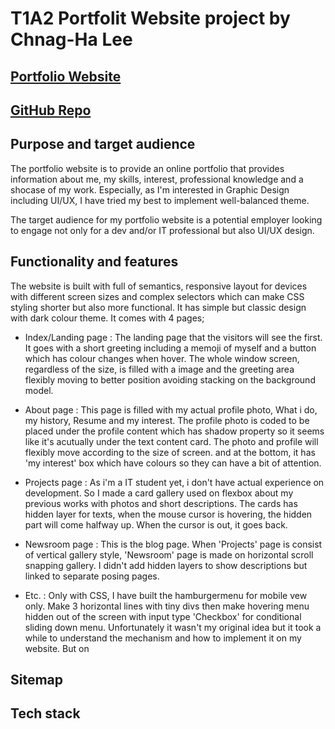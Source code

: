 # T1A2 Portfolit Website project by Chnag-Ha Lee


## [Portfolio Website](http://lionwolfhaus.netlify.app)

## [GitHub Repo](https://github.com/RyanWoolf/ChanghaLee_T1A2)



## Purpose and target audience

The portfolio website is to provide an online portfolio that provides information about me, my skills, interest, professional knowledge and a shocase of my work. Especially, as I'm interested in Graphic Design including UI/UX, I have tried my best to implement well-balanced theme.

The target audience for my portfolio website is a potential employer looking to engage not only for a dev and/or IT professional but also UI/UX design.


## Functionality and features

The website is built with full of semantics, responsive layout for devices with different screen sizes and complex selectors which can make CSS styling shorter but also more functional. It has simple but classic design with dark colour theme. It comes with 4 pages;

- Index/Landing page : The landing page that the visitors will see the first. It goes with a short greeting including a memoji of myself and a button which has colour changes when hover. The whole window screen, regardless of the size, is filled with a image and the greeting area flexibly moving to better position avoiding stacking on the background model.


- About page : This page is filled with my actual profile photo, What i do, my history, Resume and my interest. The profile photo is coded to be placed under the profile content which has shadow property so it seems like it's acutually under the text content card. The photo and profile will flexibly move according to the size of screen. and at the bottom, it has 'my interest' box which have colours so they can have a bit of attention.


- Projects page : As i'm a IT student yet, i don't have actual experience on development. So I made a card gallery used on flexbox about my previous works with photos and short descriptions. The cards has hidden layer for texts, when the mouse cursor is hovering, the hidden part will come halfway up. When the cursor is out, it goes back.


- Newsroom page : This is the blog page. When 'Projects' page is consist of vertical gallery style, 'Newsroom' page is made on horizontal scroll snapping gallery. I didn't add hidden layers to show descriptions but linked to separate posing pages.


- Etc. : Only with CSS, I have built the hamburgermenu for mobile vew only. Make 3 horizontal lines with tiny divs then make hovering menu hidden out of the screen with input type 'Checkbox' for conditional sliding down menu. Unfortunately it wasn't my original idea but it took a while to understand the mechanism and how to implement it on my website. But on 

## Sitemap


## Tech stack